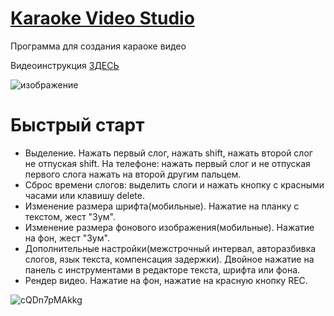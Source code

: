 # [Karaoke Video Studio](https://xxxform.github.io/KaraokeVideoStudio/)

Программа для создания караоке видео

Видеоинструкция [ЗДЕСЬ](https://youtu.be/qXU6qw-cYpY?si=9ECSbcxdrLKWJDrO)

![изображение](https://github.com/xxxform/KaraokeVideoStudio/assets/26012820/87d36ade-8e7e-4ccf-a04f-f5180a688b0b)

# Быстрый старт
- Выделение. Нажать первый слог, нажать shift, нажать второй слог не отпуская shift. На телефоне: нажать первый слог и не отпуская первого слога нажать на второй другим пальцем.
- Сброс времени слогов: выделить слоги и нажать кнопку с красными часами или клавишу delete. 
- Изменение размера шрифта(мобильные). Нажатие на планку с текстом, жест "Зум".
- Изменение размера фонового изображения(мобильные). Нажатие на фон, жест "Зум".
- Дополнительные настройки(межстрочный интервал, авторазбивка слогов, язык текста, компенсация задержки). Двойное нажатие на панель с инструментами в редакторе текста, шрифта или фона.
- Рендер видео. Нажатие на фон, нажатие на красную кнопку REC.

![cQDn7pMAkkg](https://github.com/xxxform/KaraokeVideoStudio/assets/26012820/14011f5d-5eaa-444c-b9f2-87913bebc7f6)
